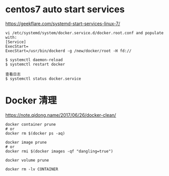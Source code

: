 # centos7 auto start services
https://geekflare.com/systemd-start-services-linux-7/

```shell
vi /etc/systemd/system/docker.service.d/docker.root.conf and populate with:
[Service]
ExecStart=
ExecStart=/usr/bin/dockerd -g /new/docker/root -H fd://

$ systemctl daemon-reload
$ systemctl restart docker

查看日志
$ systemctl status docker.service
```

# Docker 清理
https://note.qidong.name/2017/06/26/docker-clean/
```shell
docker container prune
# or
docker rm $(docker ps -aq)

docker image prune
# or
docker rmi $(docker images -qf "dangling=true")

docker volume prune

docker rm -lv CONTAINER
```
